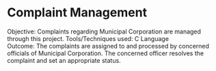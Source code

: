 # Complaint Management 
Objective: Complaints regarding Municipal Corporation are managed through this project.
Tools/Techniques used: C Language	
Outcome: The complaints are assigned to and processed by concerned officials of Municipal Corporation. The concerned officer resolves the complaint and set an appropriate status.
